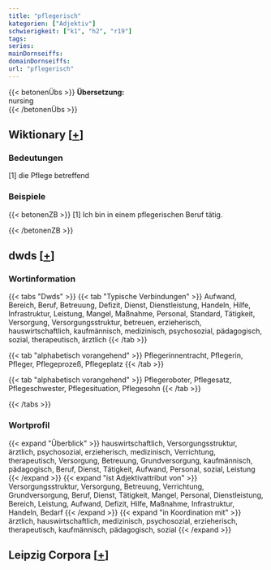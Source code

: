```yaml
---
title: "pflegerisch"
kategorien: ["Adjektiv"]
schwierigkeit: ["k1", "h2", "r19"]
tags:
series:
mainDornseiffs:
domainDornseiffs:
url: "pflegerisch"
---
```


{{< betonenÜbs >}}
**Übersetzung:**  
nursing  
{{< /betonenÜbs >}}

## Wiktionary [[+](https://de.wiktionary.org/wiki/pflegerisch)]

### Bedeutungen
[1] die Pflege betreffend  

### Beispiele
{{< betonenZB >}}
[1] Ich bin in einem pflegerischen Beruf tätig.  

{{< /betonenZB >}}


## dwds [[+](https://www.dwds.de/wb/pflegerisch)]

### Wortinformation
{{< tabs "Dwds" >}}
{{< tab "Typische Verbindungen" >}}
Aufwand, Bereich, Beruf, Betreuung, Defizit, Dienst, Dienstleistung, Handeln, Hilfe, Infrastruktur, Leistung, Mangel, Maßnahme, Personal, Standard, Tätigkeit, Versorgung, Versorgungsstruktur, betreuen, erzieherisch, hauswirtschaftlich, kaufmännisch, medizinisch, psychosozial, pädagogisch, sozial, therapeutisch, ärztlich
{{< /tab >}}

{{< tab "alphabetisch vorangehend" >}}
Pflegerinnentracht, Pflegerin, Pfleger, Pflegeprozeß, Pflegeplatz
{{< /tab >}}

{{< tab "alphabetisch vorangehend" >}}
Pflegeroboter, Pflegesatz, Pflegeschwester, Pflegesituation, Pflegesohn
{{< /tab >}}

{{< /tabs >}}

### Wortprofil
{{< expand "Überblick" >}} hauswirtschaftlich, Versorgungsstruktur, ärztlich, psychosozial, erzieherisch, medizinisch, Verrichtung, therapeutisch, Versorgung, Betreuung, Grundversorgung, kaufmännisch, pädagogisch, Beruf, Dienst, Tätigkeit, Aufwand, Personal, sozial, Leistung {{< /expand >}}
{{< expand "ist Adjektivattribut von" >}} Versorgungsstruktur, Versorgung, Betreuung, Verrichtung, Grundversorgung, Beruf, Dienst, Tätigkeit, Mangel, Personal, Dienstleistung, Bereich, Leistung, Aufwand, Defizit, Hilfe, Maßnahme, Infrastruktur, Handeln, Bedarf {{< /expand >}}
{{< expand "in Koordination mit" >}} ärztlich, hauswirtschaftlich, medizinisch, psychosozial, erzieherisch, therapeutisch, kaufmännisch, pädagogisch, sozial {{< /expand >}}

## Leipzig Corpora [[+](https://corpora.uni-leipzig.de/en/res?word=pflegerisch&corpusId=deu_newscrawl-public_2018)]

